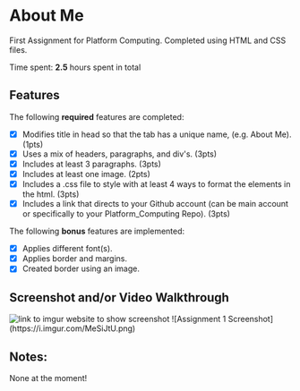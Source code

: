 # About Me

First Assignment for Platform Computing. Completed using HTML and CSS files.

Time spent: **2.5** hours spent in total

## Features

The following **required** features are completed:

- [x] Modifies title in head so that the tab has a unique name, (e.g. About Me). (1pts) 
- [x] Uses a mix of headers, paragraphs, and div's. (3pts) 
- [x] Includes at least 3 paragraphs. (3pts) 
- [x] Includes at least one image. (2pts) 
- [x] Includes a .css file to style with at least 4 ways to format the elements in the html. (3pts)
- [x] Includes a link that directs to your Github account (can be main account or specifically to your Platform_Computing Repo). (3pts)

The following **bonus** features are implemented:

- [x] Applies different font(s). 
- [x] Applies border and margins. 
- [x] Created border using an image.

## Screenshot and/or Video Walkthrough

<img src="https://imgur.com/a/RGiUh55" title='Assignment 1 Screenshot' width='' alt='link to imgur website to show screenshot' />
![Assignment 1 Screenshot](https://i.imgur.com/MeSiJtU.png)


## Notes:
None at the moment!
